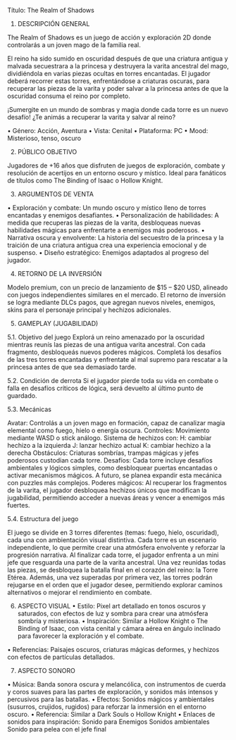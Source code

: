 Título: The Realm of Shadows

1. DESCRIPCIÓN GENERAL

The Realm of Shadows es un juego de acción y exploración 2D donde controlarás a un
joven mago de la familia real.

El reino ha sido sumido en oscuridad después de que una criatura antigua y malvada
secuestrara a la princesa y destruyera la varita ancestral del mago, dividiéndola en varias
piezas ocultas en torres encantadas. El jugador deberá recorrer estas torres, enfrentándose
a criaturas oscuras, para recuperar las piezas de la varita y poder salvar a la princesa antes
de que la oscuridad consuma el reino por completo.

¡Sumergite en un mundo de sombras y magia donde cada torre es un nuevo desafío! ¿Te animás a recuperar la varita y salvar al reino?

• Género: Acción, Aventura
• Vista: Cenital
• Plataforma: PC
• Mood: Misterioso, tenso, oscuro



2. PÚBLICO OBJETIVO

Jugadores de +16 años que disfruten de juegos de exploración, combate y resolución de
acertijos en un entorno oscuro y místico. Ideal para fanáticos de títulos como The Binding of
Isaac o Hollow Knight.



3. ARGUMENTOS DE VENTA

• Exploración y combate: Un mundo oscuro y místico lleno de torres encantadas y
enemigos desafiantes.
• Personalización de habilidades: A medida que recuperas las piezas de la varita,
desbloqueas nuevas habilidades mágicas para enfrentarte a enemigos más poderosos.
• Narrativa oscura y envolvente: La historia del secuestro de la princesa y la traición de
una criatura antigua crea una experiencia emocional y de suspenso.
• Diseño estratégico: Enemigos adaptados al progreso del jugador.



4. RETORNO DE LA INVERSIÓN

Modelo premium, con un precio de lanzamiento de $15 – $20 USD, alineado con juegos independientes similares en el mercado. El retorno de inversión se logra mediante DLCs pagos, que agregan nuevos niveles, enemigos, skins para el personaje principal y hechizos adicionales.


5. GAMEPLAY (JUGABILIDAD)

5.1. Objetivo del juego
Explorá un reino amenazado por la oscuridad mientras reunís las piezas de una antigua varita ancestral. Con cada fragmento, desbloqueás nuevos poderes mágicos. Completá los desafíos de las tres torres encantadas y enfrentate al mal supremo para rescatar a la princesa antes de que sea demasiado tarde.

5.2. Condición de derrota
Si el jugador pierde toda su vida en combate o falla en desafíos críticos de lógica, será devuelto al último punto de guardado.

5.3. Mecánicas

Avatar: Controlás a un joven mago en formación, capaz de canalizar magia elemental como fuego, hielo o energía oscura.
Controles: Movimiento mediante WASD o stick análogo. Sistema de hechizos con:
H: cambiar hechizo a la izquierda
J: lanzar hechizo actual
K: cambiar hechizo a la derecha
Obstáculos: Criaturas sombrías, trampas mágicas y jefes poderosos custodian cada torre.
Desafíos: Cada torre incluye desafíos ambientales y lógicos simples, como desbloquear puertas encantadas o activar mecanismos mágicos. A futuro, se planea expandir esta mecánica con puzzles más complejos.
Poderes mágicos: Al recuperar los fragmentos de la varita, el jugador desbloquea hechizos únicos que modifican la jugabilidad, permitiendo acceder a nuevas áreas y vencer a enemigos más fuertes.


5.4. Estructura del juego

El juego se divide en 3 torres diferentes (temas: fuego, hielo, oscuridad), cada una con ambientación visual distintiva.
Cada torre es un escenario independiente, lo que permite crear una atmósfera envolvente y reforzar la progresión narrativa.
Al finalizar cada torre, el jugador enfrenta a un mini jefe que resguarda una parte de la varita ancestral.
Una vez reunidas todas las piezas, se desbloquea la batalla final en el corazón del reino: la Torre Etérea.
Además, una vez superadas por primera vez, las torres podrán rejugarse en el orden que el jugador desee, permitiendo explorar caminos alternativos o mejorar el rendimiento en combate.




6. ASPECTO VISUAL
• Estilo: Pixel art detallado en tonos oscuros y saturados, con efectos de luz y sombra
para crear una atmósfera sombría y misteriosa.
• Inspiración: Similar a Hollow Knight o The Binding of Isaac, con vista cenital y cámara aérea en ángulo inclinado para favorecer la exploración y el combate.


• Referencias: Paisajes oscuros, criaturas mágicas deformes, y hechizos con efectos
de partículas detallados.




7. ASPECTO SONORO

• Música: Banda sonora oscura y melancólica, con instrumentos de cuerda y coros
suaves para las partes de exploración, y sonidos más intensos y percusivos para las
batallas.
• Efectos: Sonidos mágicos y ambientales (susurros, crujidos, rugidos) para reforzar la
inmersión en el entorno oscuro.
• Referencia: Similar a Dark Souls o Hollow Knight
• Enlaces de sonidos para inspiración:
Sonido para Enemigos
Sonidos ambientales
Sonido para pelea con el jefe final
